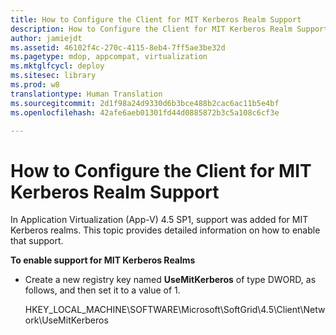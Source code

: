 ```yaml
---
title: How to Configure the Client for MIT Kerberos Realm Support
description: How to Configure the Client for MIT Kerberos Realm Support
author: jamiejdt
ms.assetid: 46102f4c-270c-4115-8eb4-7ff5ae3be32d
ms.pagetype: mdop, appcompat, virtualization
ms.mktglfcycl: deploy
ms.sitesec: library
ms.prod: w8
translationtype: Human Translation
ms.sourcegitcommit: 2d1f98a24d9330d6b3bce488b2cac6ac11b5e4bf
ms.openlocfilehash: 42afe6aeb01301fd44d0885872b3c5a108c6cf3e

---
```



# How to Configure the Client for MIT Kerberos Realm Support


In Application Virtualization (App-V) 4.5 SP1, support was added for MIT Kerberos realms. This topic provides detailed information on how to enable that support.

**To enable support for MIT Kerberos Realms**

-   Create a new registry key named **UseMitKerberos** of type DWORD, as follows, and then set it to a value of 1.

    HKEY\_LOCAL\_MACHINE\\SOFTWARE\\Microsoft\\SoftGrid\\4.5\\Client\\Network\\UseMitKerberos

 

 








<!--HONumber=Jun16_HO4-->



